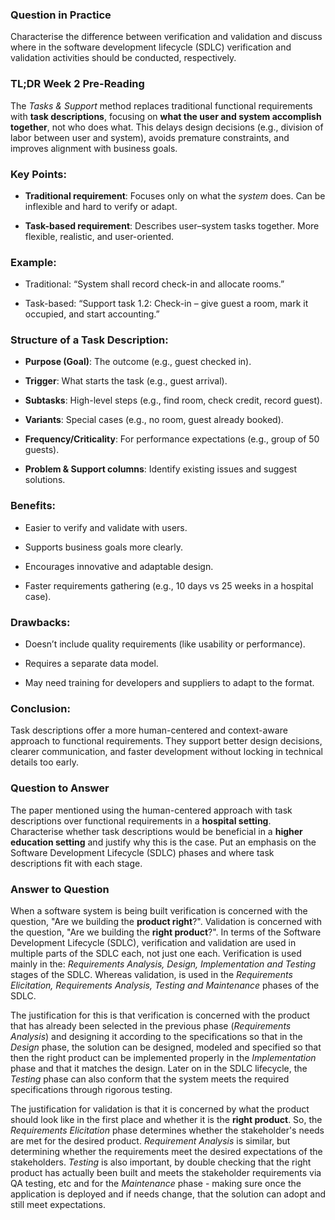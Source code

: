 ### Question in Practice
Characterise the difference between verification and validation and discuss where in the software development lifecycle (SDLC) verification and validation activities should be conducted, respectively.

### TL;DR Week 2 Pre-Reading

The _Tasks & Support_ method replaces traditional functional requirements with **task descriptions**, focusing on **what the user and system accomplish together**, not who does what. This delays design decisions (e.g., division of labor between user and system), avoids premature constraints, and improves alignment with business goals.

### Key Points:

- **Traditional requirement**: Focuses only on what the _system_ does. Can be inflexible and hard to verify or adapt.
    
- **Task-based requirement**: Describes user–system tasks together. More flexible, realistic, and user-oriented.
    

### Example:

- Traditional: “System shall record check-in and allocate rooms.”
    
- Task-based: “Support task 1.2: Check-in – give guest a room, mark it occupied, and start accounting.”
    

### Structure of a Task Description:

- **Purpose (Goal)**: The outcome (e.g., guest checked in).
    
- **Trigger**: What starts the task (e.g., guest arrival).
    
- **Subtasks**: High-level steps (e.g., find room, check credit, record guest).
    
- **Variants**: Special cases (e.g., no room, guest already booked).
    
- **Frequency/Criticality**: For performance expectations (e.g., group of 50 guests).
    
- **Problem & Support columns**: Identify existing issues and suggest solutions.
    

### Benefits:

- Easier to verify and validate with users.
    
- Supports business goals more clearly.
    
- Encourages innovative and adaptable design.
    
- Faster requirements gathering (e.g., 10 days vs 25 weeks in a hospital case).
    

### Drawbacks:

- Doesn’t include quality requirements (like usability or performance).
    
- Requires a separate data model.
    
- May need training for developers and suppliers to adapt to the format.
    

### Conclusion:

Task descriptions offer a more human-centered and context-aware approach to functional requirements. They support better design decisions, clearer communication, and faster development without locking in technical details too early.

### Question to Answer
The paper mentioned using the human-centered approach with task descriptions over functional requirements in a **hospital setting**. Characterise whether task descriptions would be beneficial in a **higher education setting** and justify why this is the case. Put an emphasis on the Software Development Lifecycle (SDLC) phases and where task descriptions fit with each stage.

### Answer to Question
When a software system is being built verification is concerned with the question, "Are we building the **product right**?". Validation is concerned with the question, "Are we building the **right product**?". In terms of the Software Development Lifecycle (SDLC), verification and validation are used in multiple parts of the SDLC each, not just one each. Verification is used mainly in the: *Requirements Analysis, Design, Implementation and Testing* stages of the SDLC. Whereas validation, is used in the *Requirements Elicitation, Requirements Analysis, Testing and Maintenance* phases of the SDLC.

The justification for this is that verification is concerned with the product that has already been selected in the previous phase (*Requirements Analysis*) and designing it according to the specifications so that in the *Design* phase, the solution can be designed, modeled and specified so that then the right product can be implemented properly in the *Implementation* phase and that it matches the design. Later on in the SDLC lifecycle, the *Testing* phase can also conform that the system meets the required specifications through rigorous testing.

The justification for validation is that it is concerned by what the product should look like in the first place and whether it is the **right product**. So, the *Requirements Elicitation* phase determines whether the stakeholder's needs are met for the desired product. *Requirement Analysis* is similar, but determining whether the requirements meet the desired expectations of the stakeholders. *Testing* is also important, by double checking that the right product has actually been built and meets the stakeholder requirements via QA testing, etc and for the *Maintenance* phase - making sure once the application is deployed and if needs change, that the solution can adopt and still meet expectations.



